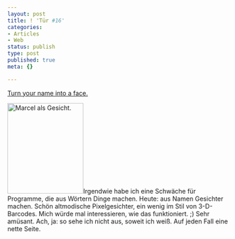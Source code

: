 ```yaml
---
layout: post
title: ! 'Tür #16'
categories:
- Articles
- Web
status: publish
type: post
published: true
meta: {}

---
```


[Turn your name into a face.](http://turnyournameintoaface.com/)

<a href="http://lumenpage.com/blog/wp-content/uploads/2008/12/bild-2.png" class="img-link-block"><img src="http://lumenpage.com/blog/wp-content/uploads/2008/12/bild-2.png" alt="Marcel als Gesicht." title="Marcel als Gesicht." width="171" height="204" class="size-full wp-image-251" /></a>Irgendwie habe ich eine Schwäche für Programme, die aus Wörtern Dinge machen. Heute: aus Namen Gesichter machen. Schön altmodische Pixelgesichter, ein wenig im Stil von 3-D-Barcodes. Mich würde mal interessieren, wie das funktioniert. ;)
Sehr amüsant. Ach, ja: so sehe ich nicht aus, soweit ich weiß. Auf jeden Fall eine nette Seite. 


